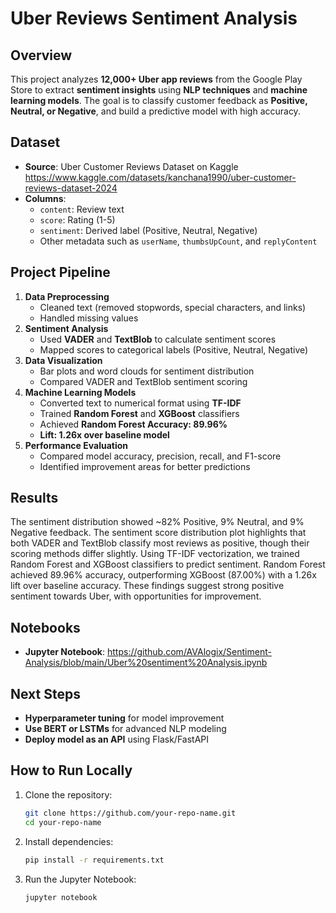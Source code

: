 # Uber Reviews Sentiment Analysis 

## Overview
This project analyzes **12,000+ Uber app reviews** from the Google Play Store to extract **sentiment insights** using **NLP techniques** and **machine learning models**. The goal is to classify customer feedback as **Positive, Neutral, or Negative**, and build a predictive model with high accuracy.

## Dataset 
- **Source**: Uber Customer Reviews Dataset on Kaggle  <br>
              https://www.kaggle.com/datasets/kanchana1990/uber-customer-reviews-dataset-2024
- **Columns**:
  - `content`: Review text
  - `score`: Rating (1-5)
  - `sentiment`: Derived label (Positive, Neutral, Negative)
  - Other metadata such as `userName`, `thumbsUpCount`, and `replyContent`

## Project Pipeline 
1. **Data Preprocessing** 
   - Cleaned text (removed stopwords, special characters, and links)
   - Handled missing values
2. **Sentiment Analysis** 
   - Used **VADER** and **TextBlob** to calculate sentiment scores
   - Mapped scores to categorical labels (Positive, Neutral, Negative)
3. **Data Visualization** 
   - Bar plots and word clouds for sentiment distribution
   - Compared VADER and TextBlob sentiment scoring
4. **Machine Learning Models** 
   - Converted text to numerical format using **TF-IDF**
   - Trained **Random Forest** and **XGBoost** classifiers
   - Achieved **Random Forest Accuracy: 89.96%**
   - **Lift: 1.26x over baseline model**
5. **Performance Evaluation** 
   - Compared model accuracy, precision, recall, and F1-score
   - Identified improvement areas for better predictions

## Results 
The sentiment distribution showed ~82% Positive, 9% Neutral, and 9% Negative feedback. The sentiment score distribution plot highlights that both VADER and TextBlob classify most reviews as positive, though their scoring methods differ slightly. Using TF-IDF vectorization, we trained Random Forest and XGBoost classifiers to predict sentiment. Random Forest achieved 89.96% accuracy, outperforming XGBoost (87.00%) with a 1.26x lift over baseline accuracy. These findings suggest strong positive sentiment towards Uber, with opportunities for improvement.

## Notebooks 
- **Jupyter Notebook**: https://github.com/AVAlogix/Sentiment-Analysis/blob/main/Uber%20sentiment%20Analysis.ipynb

## Next Steps 
- **Hyperparameter tuning** for model improvement
- **Use BERT or LSTMs** for advanced NLP modeling
- **Deploy model as an API** using Flask/FastAPI

## How to Run Locally 
1. Clone the repository:
   ```bash
   git clone https://github.com/your-repo-name.git
   cd your-repo-name
   ```
2. Install dependencies:
   ```bash
   pip install -r requirements.txt
   ```
3. Run the Jupyter Notebook:
   ```bash
   jupyter notebook
   ```

